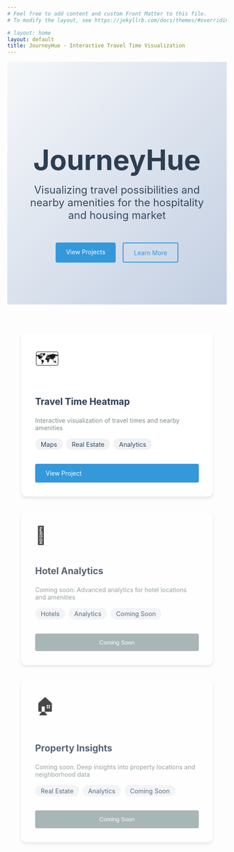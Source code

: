 ```yaml
---
# Feel free to add content and custom Front Matter to this file.
# To modify the layout, see https://jekyllrb.com/docs/themes/#overriding-theme-defaults

# layout: home
layout: default
title: JourneyHue - Interactive Travel Time Visualization
---
```


<div class="hero">
  <h1>JourneyHue</h1>
  <p class="lead">Visualizing travel possibilities and nearby amenities for the hospitality and housing market</p>
  <div class="hero-buttons">
    <a href="#projects" class="button primary">View Projects</a>
    <a href="/about" class="button secondary">Learn More</a>
  </div>
</div>

<div id="projects" class="projects-grid">
  <div class="project-card">
    <div class="project-icon">🗺️</div>
    <h2>Travel Time Heatmap</h2>
    <p>Interactive visualization of travel times and nearby amenities</p>
    <div class="project-tags">
      <span class="tag">Maps</span>
      <span class="tag">Real Estate</span>
      <span class="tag">Analytics</span>
    </div>
    <a href="/projects/travel-time-heatmap" class="button">View Project</a>
  </div>
  
  <div class="project-card coming-soon">
    <div class="project-icon">🏨</div>
    <h2>Hotel Analytics</h2>
    <p>Coming soon: Advanced analytics for hotel locations and amenities</p>
    <div class="project-tags">
      <span class="tag">Hotels</span>
      <span class="tag">Analytics</span>
      <span class="tag">Coming Soon</span>
    </div>
    <button class="button disabled">Coming Soon</button>
  </div>

  <div class="project-card coming-soon">
    <div class="project-icon">🏠</div>
    <h2>Property Insights</h2>
    <p>Coming soon: Deep insights into property locations and neighborhood data</p>
    <div class="project-tags">
      <span class="tag">Real Estate</span>
      <span class="tag">Analytics</span>
      <span class="tag">Coming Soon</span>
    </div>
    <button class="button disabled">Coming Soon</button>
  </div>
</div>

<style>
.hero {
  text-align: center;
  padding: 6rem 2rem;
  background: linear-gradient(135deg, #f5f7fa 0%, #c3cfe2 100%);
  margin-bottom: 2rem;
}

.hero h1 {
  font-size: 4rem;
  margin-bottom: 1rem;
  color: #2c3e50;
}

.lead {
  font-size: 1.5rem;
  color: #34495e;
  max-width: 800px;
  margin: 0 auto 2rem;
}

.hero-buttons {
  display: flex;
  gap: 1rem;
  justify-content: center;
}

.button {
  display: inline-block;
  padding: 0.8rem 1.5rem;
  background: #3498db;
  color: white;
  text-decoration: none;
  border-radius: 4px;
  margin-top: 1rem;
  transition: all 0.2s;
  border: none;
  cursor: pointer;
}

.button.primary {
  background: #3498db;
}

.button.secondary {
  background: transparent;
  border: 2px solid #3498db;
  color: #3498db;
}

.button:hover {
  transform: translateY(-2px);
  box-shadow: 0 4px 8px rgba(0,0,0,0.1);
}

.button.disabled {
  background: #95a5a6;
  cursor: not-allowed;
}

.projects-grid {
  display: grid;
  grid-template-columns: repeat(auto-fit, minmax(300px, 1fr));
  gap: 2rem;
  padding: 2rem;
  max-width: 1200px;
  margin: 0 auto;
}

.project-card {
  background: white;
  border-radius: 12px;
  padding: 2rem;
  box-shadow: 0 4px 6px rgba(0, 0, 0, 0.1);
  transition: all 0.3s;
  display: flex;
  flex-direction: column;
}

.project-card:hover {
  transform: translateY(-5px);
  box-shadow: 0 8px 12px rgba(0, 0, 0, 0.15);
}

.project-icon {
  font-size: 2.5rem;
  margin-bottom: 1rem;
}

.project-card h2 {
  color: #2c3e50;
  margin-bottom: 0.5rem;
}

.project-card p {
  color: #7f8c8d;
  margin-bottom: 1rem;
  flex-grow: 1;
}

.project-tags {
  display: flex;
  flex-wrap: wrap;
  gap: 0.5rem;
  margin-bottom: 1rem;
}

.tag {
  background: #f0f2f5;
  color: #34495e;
  padding: 0.3rem 0.8rem;
  border-radius: 20px;
  font-size: 0.9rem;
}

.coming-soon {
  opacity: 0.8;
}

@media (max-width: 768px) {
  .hero h1 {
    font-size: 3rem;
  }
  
  .lead {
    font-size: 1.2rem;
  }
  
  .hero-buttons {
    flex-direction: column;
  }
  
  .projects-grid {
    grid-template-columns: 1fr;
  }
}
</style>